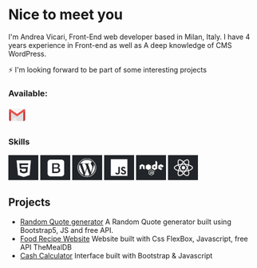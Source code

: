 ###
Nice to meet you<br>
================
I'm Andrea Vicari, Front-End web developer based in Milan, Italy.
I have 4 years experience in Front-end as well as A deep knowledge of CMS WordPress.

⚡ I'm looking forward to be part of some interesting projects

### Available:
<a href="mailto:andrea.vicari77@gmail.com">
  <img src="https://github.com/Andrea-vicari/Andrea-vicari/blob/main/Gmail_logo.png" style="width:35px" alt="Click me!" />
</a>

### Skills
<img src="https://github.com/Andrea-vicari/Andrea-vicari/blob/main/HTML_logo.png" style="width:60px"> <img src="https://github.com/Andrea-vicari/Andrea-vicari/blob/main/Bootstrap_logo.png" style="width:60px"> <img src="https://github.com/Andrea-vicari/Andrea-vicari/blob/main/WordPress_logo.png" style="width:60px"> <img src="https://github.com/Andrea-vicari/Andrea-vicari/blob/main/JS_logo.png" style="width:60px"> <img src="https://github.com/Andrea-vicari/Andrea-vicari/blob/main/NODE_logo.png" style="width:60px"> <img src="https://github.com/Andrea-vicari/Andrea-vicari/blob/main/React_logo.png" style="width:60px">  



## Projects

* [Random Quote generator](https://github.com/Andrea-vicari/Random_quote_generator_API)
   A Random Quote generator built using Bootstrap5, JS and free API.
* [Food Recipe Website](https://github.com/Andrea-vicari/WorldRecipe)
   Website built with Css FlexBox, Javascript, free API TheMealDB
* [Cash Calculator](https://github.com/Andrea-vicari/Cash_register)
   Interface built with Bootstrap & Javascript
